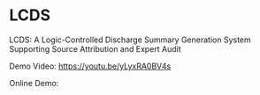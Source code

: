 # LCDS
LCDS: A Logic-Controlled Discharge Summary Generation System Supporting Source Attribution and Expert Audit

Demo Video: https://youtu.be/yLyxRA0BV4s

Online Demo: 

